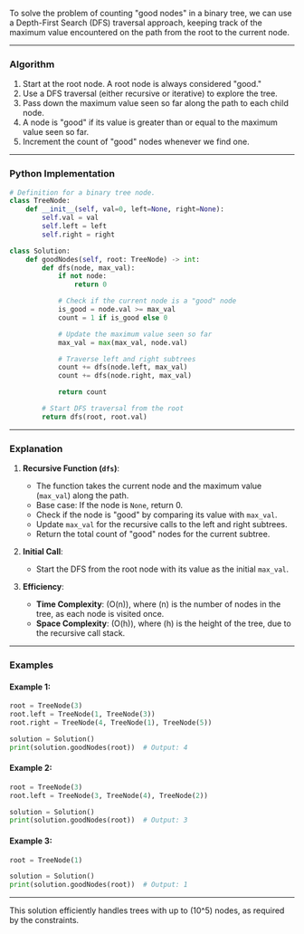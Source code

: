 To solve the problem of counting "good nodes" in a binary tree, we can use a Depth-First Search (DFS) traversal approach, keeping track of the maximum value encountered on the path from the root to the current node.

---

### **Algorithm**

1. Start at the root node. A root node is always considered "good."
2. Use a DFS traversal (either recursive or iterative) to explore the tree.
3. Pass down the maximum value seen so far along the path to each child node.
4. A node is "good" if its value is greater than or equal to the maximum value seen so far.
5. Increment the count of "good" nodes whenever we find one.

---

### **Python Implementation**

```python
# Definition for a binary tree node.
class TreeNode:
    def __init__(self, val=0, left=None, right=None):
        self.val = val
        self.left = left
        self.right = right

class Solution:
    def goodNodes(self, root: TreeNode) -> int:
        def dfs(node, max_val):
            if not node:
                return 0

            # Check if the current node is a "good" node
            is_good = node.val >= max_val
            count = 1 if is_good else 0

            # Update the maximum value seen so far
            max_val = max(max_val, node.val)

            # Traverse left and right subtrees
            count += dfs(node.left, max_val)
            count += dfs(node.right, max_val)

            return count

        # Start DFS traversal from the root
        return dfs(root, root.val)
```

---

### **Explanation**

1. **Recursive Function (`dfs`)**:
   - The function takes the current node and the maximum value (`max_val`) along the path.
   - Base case: If the node is `None`, return 0.
   - Check if the node is "good" by comparing its value with `max_val`.
   - Update `max_val` for the recursive calls to the left and right subtrees.
   - Return the total count of "good" nodes for the current subtree.

2. **Initial Call**:
   - Start the DFS from the root node with its value as the initial `max_val`.

3. **Efficiency**:
   - **Time Complexity**: \(O(n)\), where \(n\) is the number of nodes in the tree, as each node is visited once.
   - **Space Complexity**: \(O(h)\), where \(h\) is the height of the tree, due to the recursive call stack.

---

### **Examples**

#### Example 1:
```python
root = TreeNode(3)
root.left = TreeNode(1, TreeNode(3))
root.right = TreeNode(4, TreeNode(1), TreeNode(5))

solution = Solution()
print(solution.goodNodes(root))  # Output: 4
```

#### Example 2:
```python
root = TreeNode(3)
root.left = TreeNode(3, TreeNode(4), TreeNode(2))

solution = Solution()
print(solution.goodNodes(root))  # Output: 3
```

#### Example 3:
```python
root = TreeNode(1)

solution = Solution()
print(solution.goodNodes(root))  # Output: 1
```

---

This solution efficiently handles trees with up to \(10^5\) nodes, as required by the constraints.

